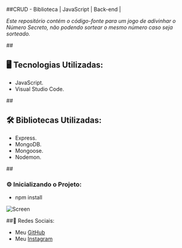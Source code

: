 ##CRUD - Biblioteca | JavaScript | Back-end |

<p><em>Este repositório contém o código-fonte para um jogo de adivinhar o Número Secreto, não podendo sortear o mesmo número caso seja sorteado.</em></p>

##<h2>🖥️ Tecnologias Utilizadas:</h2>
<ul>
      <li>JavaScript.</li>
      <li>Visual Studio Code.</li>
</ul>
##<h2>🛠️ Bibliotecas Utilizadas: </h2>
<ul>
      <li>Express.</li>
      <li>MongoDB.</li>
      <li>Mongoose.</li>
      <li>Nodemon.</li>
</ul>

##<h3>⚙️ Inicializando o Projeto:</h3>
<ul>
<li>npm install</li>
</ul>

![Screen](https://cdn.discordapp.com/attachments/1129425322685767680/1148647885186019460/image.png)

##📱 Redes Sociais:
* Meu [GitHub](https://github.com/ViniciusTunes)
* Meu [Instagram](https://www.instagram.com/yng.Vinicius/)
